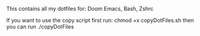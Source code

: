 This contains all my dotfiles for:
Doom Emacs,
Bash,
Zshrc

If you want to use the copy script first run: chmod +x copyDotFiles.sh
then you can run ./copyDotFiles
